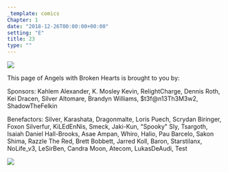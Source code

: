```yaml
---
_template: comics
Chapter: 1
date: "2018-12-26T00:00:00+00:00"
setting: "E"
title: 23
type: ""
---
```


![](</uploads/A 23.png>)

This page of Angels with Broken Hearts is brought to you by:

Sponsors: Kahlem Alexander, K. Mosley Kevin, RelightCharge, Dennis Roth, Kei Dracen, Silver Altomare, Brandyn Williams, $t3f@n13Th3M3w2, ShadowTheFelkin

Benefactors: Silver, Karashata, Dragonmalte, Loris Puech, Scrydan Biringer, Foxon Silverfur, KiLEdEnNis, Smeck, Jaki-Kun, "Spooky" Sly, Tsargoth, Isaiah Daniel Hall-Brooks, Asae Ampan, Whiro, Halio, Pau Barcelo, Sakon Shima, Razzle The Red, Brett Bobbett, Jarred Koll, Baron, Starstilanx, NoLife_v3, LeSirBen, Candra Moon, Atecom, LukasDeAudi, Test

[![](/uploads/patreon-banner.jpg)](http://patreon.com/mbsaunders)

